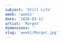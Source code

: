```yaml
---
subject: 'Still Life'
week: 'week1'
date: '2020-03-11'
artist: 'Margot'
dimensions: ''
slug: 'week1/Margot.jpg'
---
```

